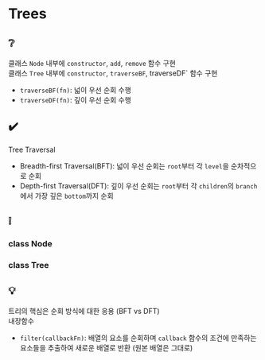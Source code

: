 # Trees

## ❔
클래스 `Node` 내부에 `constructor`, `add`, `remove` 함수 구현  
클래스 `Tree` 내부에 `constructor`, `traverseBF`, traverseDF` 함수 구현
- `traverseBF(fn)`: 넓이 우선 순회 수행
- `traverseDF(fn)`: 깊이 우선 순회 수행

## ✔️
Tree Traversal
- Breadth-first Traversal(BFT): 넓이 우선 순회는 `root`부터 각 `level`을 순차적으로 순회
- Depth-first Traversal(DFT): 깊이 우선 순회는 `root`부터 각 `children`의 `branch`에서 가장 깊은 `bottom`까지 순회

## ❕
### class Node

### class Tree

### 

## 💡
트리의 핵심은 순회 방식에 대한 응용 (BFT vs DFT)  
내장함수
- `filter(callbackFn)`: 배열의 요소를 순회하며 `callback` 함수의 조건에 만족하는 요소들을 추출하여 새로운 배열로 반환 (원본 배열은 그대로)
